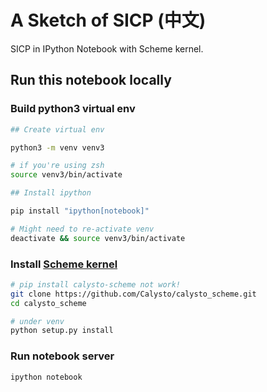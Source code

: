 # A Sketch of SICP (中文)
SICP in IPython Notebook with Scheme kernel.

## Run this notebook locally

### Build python3 virtual env

```sh
## Create virtual env

python3 -m venv venv3

# if you're using zsh
source venv3/bin/activate

## Install ipython

pip install "ipython[notebook]"

# Might need to re-activate venv
deactivate && source venv3/bin/activate
```

### Install [Scheme kernel](https://github.com/Calysto/calysto_scheme)

```sh
# pip install calysto-scheme not work!
git clone https://github.com/Calysto/calysto_scheme.git
cd calysto_scheme

# under venv
python setup.py install
```

### Run notebook server

```sh
ipython notebook
```

